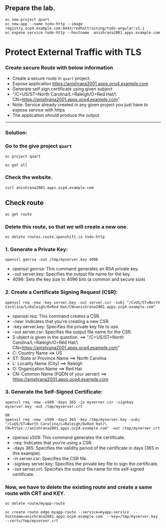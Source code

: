 ## Prepare the lab. 
```
oc new-project quart
oc new-app --name todo-http --image registry.ocp4.example.com:8443/redhattraining/todo-angular:v1.1
oc expose service todo-http --hostname  anishrana2001.apps.example.com
```


# Protect External Traffic with TLS
### Create secure Route  with below information
- Create a secure route in `quart` project.
- Expose application https://anishrana2001.apps.ocp4.example.com
- Generate self sign certificate using given  subject	
- "/C=US/ST=North Carolina/L=Raleigh/O=Red Hat/\ CN=https://anishrana2001.apps.ocp4.example.com"
- Note: Service already  created  in any given project you just have to expose  service  with https
- The application should produce the output
---
### Solution:
### Go to the give project `quart`
```
oc project quart
```

```
oc get all
```

### Check the website.
```
curl anishrana2001.apps.ocp4.example.com
```
## Check route
```
oc get route
```
### Delete this route, so that we will create a new one.
```
oc delete routes.route.openshift.io todo-http
```

### 1. Generate a Private Key:
```
openssl genrsa -out /tmp/myserver.key 4096
```
- openssl genrsa: This command generates an RSA private key.
- -out server.key: Specifies the output file name for the key.
- 4096: Sets the key size to 4096 bits (a common and secure size)

### 2. Create a Certificate Signing Request (CSR): 
```
openssl req -new -key server.key -out server.csr -subj "/C=US/ST=North Carolina/L=Raleigh/O=Red Hat/CN=anishrana2001.apps.ocp4.example.com"

```
                                                                       
- openssl req: This command creates a CSR.
- -new: Indicates that you're creating a new CSR.
- -key server.key: Specifies the private key file to use.
- -out server.csr: Specifies the output file name for the CSR.
- S ubject is given in the question.    ==> "/C=US/ST=North Carolina/L=Raleigh/O=Red Hat/\ CN=https://anishrana2001.apps.ocp4.example.com"
- C: Country Name                       ==> US
- ST: State or Province Name            ==> North Carolina
- L: Locality Name (City)               ==> Raleigh
- O: Organization Name                  ==> Red Hat
- CN: Common Name (FQDN of your server) ==> https://anishrana2001.apps.ocp4.example.com	

### 3. Generate the Self-Signed Certificate:

```
openssl req -new -x509 -days 365 -in myserver.csr -signkey myserver.key -out /tmp/myserver.crt

OR
openssl req -new -x509 -days 365 -key /tmp/myserver.key -subj "/C=US/ST=North Carolina/L=Raleigh/O=Red Hat/\ CN=https://anishrana2001.apps.ocp4.example.com" -out /tmp/myserver.crt
```

- openssl x509: This command generates the certificate.
- -req: Indicates that you're using a CSR.
- -days 365: Specifies the validity period of the certificate in days (365 in this example). 
- -in server.csr: Specifies the CSR file.
- -signkey server.key: Specifies the private key file to sign the certificate.
- -out server.crt: Specifies the output file name for the self-signed certificate. 



### Now, we have to delete the existing route and create a same route with CRT and KEY.
```
oc delete route/myapp-route
```
```
oc create route edge myapp-route --service=myapp-service  --hostname=anishrana2001.apps.ocp4.example.com  --key=/tmp/myserver.key --cert=/tmp/myserver.crt
```

